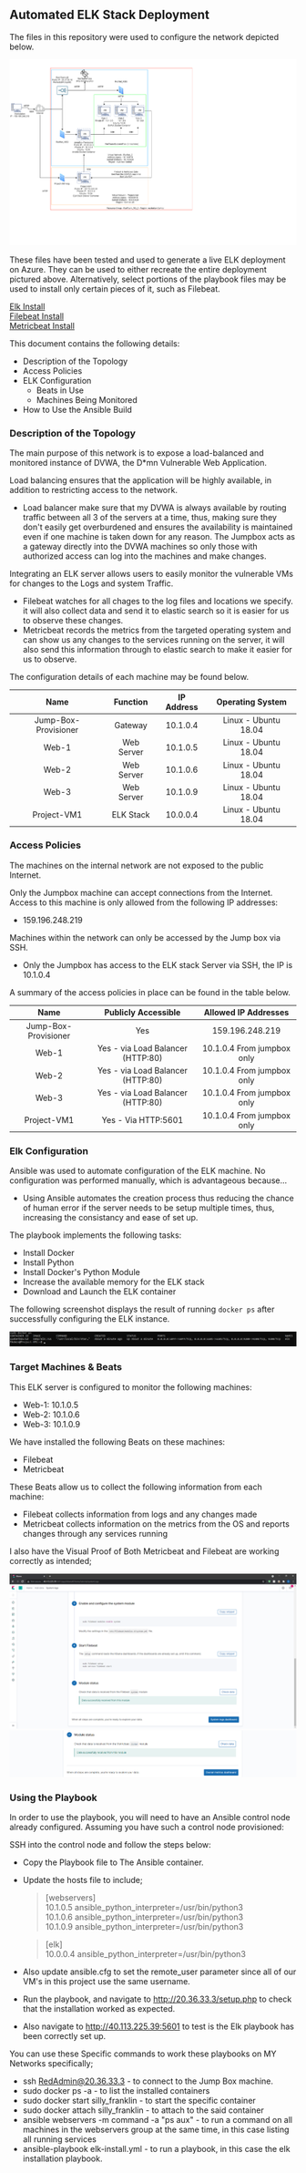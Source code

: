 ## Automated ELK Stack Deployment

The files in this repository were used to configure the network depicted below.

![Project Diagram](Images/Project-Diagram.drawio.png)

These files have been tested and used to generate a live ELK deployment on Azure. They can be used to either recreate the entire deployment pictured above. Alternatively, select portions of the playbook files may be used to install only certain pieces of it, such as Filebeat.

 [Elk Install](Playbooks/install-elk.yml)  
 [Filebeat Install](Playbooks/filebeat-playbook.yml)  
 [Metricbeat Install](Playbooks/metricbeat-playbook.yml)

This document contains the following details:
- Description of the Topology
- Access Policies
- ELK Configuration
  - Beats in Use
  - Machines Being Monitored
- How to Use the Ansible Build


### Description of the Topology

The main purpose of this network is to expose a load-balanced and monitored instance of DVWA, the D*mn Vulnerable Web Application.

Load balancing ensures that the application will be highly available, in addition to restricting access to the network.
- Load balancer make sure that my DVWA is always available by routing traffic between all 3 of the servers at a time, thus, making sure they don't easily get overburdened and ensures the availability is maintained even if one machine is taken down for any reason. The Jumpbox acts as a gateway directly into the DVWA machines so only those with authorized access can log into the machines and make changes.

Integrating an ELK server allows users to easily monitor the vulnerable VMs for changes to the Logs and system Traffic.
- Filebeat watches for all chages to the log files and locations we specify. it will also collect data and send it to elastic search so it is easier for us to observe these changes.
- Metricbeat records the metrics from the targeted operating system and can show us any changes to the services running on the server, it will also send this information through to elastic search to make it easier for us to observe.

The configuration details of each machine may be found below.

|         Name         	|  Function  	| IP Address 	|   Operating System   	|
|:--------------------:	|:----------:	|:----------:	|:--------------------:	|
| Jump-Box-Provisioner 	|   Gateway  	|  10.1.0.4  	| Linux - Ubuntu 18.04 	|
| Web-1                	| Web Server 	|  10.1.0.5  	| Linux - Ubuntu 18.04 	|
| Web-2                	| Web Server 	|  10.1.0.6  	| Linux - Ubuntu 18.04 	|
| Web-3                	| Web Server 	|  10.1.0.9  	| Linux - Ubuntu 18.04 	|
| Project-VM1          	|  ELK Stack 	|  10.0.0.4  	| Linux - Ubuntu 18.04 	|

### Access Policies

The machines on the internal network are not exposed to the public Internet. 

Only the Jumpbox machine can accept connections from the Internet. Access to this machine is only allowed from the following IP addresses:
- 159.196.248.219

Machines within the network can only be accessed by the Jump box via SSH.
- Only the Jumpbox has access to the ELK stack Server via SSH, the IP is 10.1.0.4

A summary of the access policies in place can be found in the table below.

|         Name         	|        Publicly Accessible        	|    Allowed IP Addresses    	|
|:--------------------:	|:---------------------------------:	|:--------------------------:	|
| Jump-Box-Provisioner 	|                Yes                	|       159.196.248.219      	|
| Web-1                	| Yes - via Load Balancer (HTTP:80) 	| 10.1.0.4 From jumpbox only 	|
| Web-2                	| Yes - via Load Balancer (HTTP:80) 	| 10.1.0.4 From jumpbox only 	|
| Web-3                	| Yes - via Load Balancer (HTTP:80) 	| 10.1.0.4 From jumpbox only 	|
| Project-VM1          	|        Yes - Via HTTP:5601        	| 10.1.0.4 From jumpbox only 	|

### Elk Configuration

Ansible was used to automate configuration of the ELK machine. No configuration was performed manually, which is advantageous because...
- Using Ansible automates the creation process thus reducing the chance of human error if the server needs to be setup multiple times, thus, increasing the consistancy and ease of set up.

The playbook implements the following tasks:
- Install Docker
- Install Python
- Install Docker's Python Module
- Increase the available memory for the ELK stack
- Download and Launch the ELK container

The following screenshot displays the result of running `docker ps` after successfully configuring the ELK instance.

![Docker ps Success](Images/elk-docker.png)

### Target Machines & Beats
This ELK server is configured to monitor the following machines:
- Web-1: 10.1.0.5
- Web-2: 10.1.0.6
- Web-3: 10.1.0.9

We have installed the following Beats on these machines:
- Filebeat
- Metricbeat

These Beats allow us to collect the following information from each machine:
- Filebeat collects information from logs and any changes made
- Metricbeat collects information on the metrics from the OS and reports changes through any services running

I also have the Visual Proof of Both Metricbeat and Filebeat are working correctly as intended;

![Filebeat](Images/filebeat-success.png)
![Metricbeat](Images/Metricbeat-success.png)

### Using the Playbook
In order to use the playbook, you will need to have an Ansible control node already configured. Assuming you have such a control node provisioned: 

SSH into the control node and follow the steps below:
- Copy the Playbook file to The Ansible container.
- Update the hosts file to include;

  >[webservers]  
  >10.1.0.5 ansible_python_interpreter=/usr/bin/python3  
  >10.1.0.6 ansible_python_interpreter=/usr/bin/python3   
  >10.1.0.9 ansible_python_interpreter=/usr/bin/python3  

  >[elk]  
  >10.0.0.4 ansible_python_interpreter=/usr/bin/python3  

- Also update ansible.cfg to set the remote_user parameter since all of our VM's in this project use the same username.

- Run the playbook, and navigate to  http://20.36.33.3/setup.php to check that the installation worked as expected.
- Also navigate to http://40.113.225.39:5601 to test is the Elk playbook has been correctly set up.

You can use these Specific commands to work these playbooks on MY Networks specifically;


  - ssh RedAdmin@20.36.33.3 - to connect to the Jump Box machine.
  - sudo docker ps -a - to list the installed containers
  - sudo docker start silly_franklin - to start the specific container
  - sudo docker attach silly_franklin - to attach to the said container
  - ansible webservers -m command -a "ps aux" - to run a command on all machines in the webservers group at the same time, in this case listing all running services
  - ansible-playbook elk-install.yml - to run a playbook, in this case the elk installation playbook.